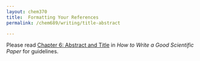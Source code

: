 ```yaml
---
layout: chem370
title:  Formatting Your References
permalink: /chem689/writing/title-abstract

---
```


Please read [Chapter 6:
Abstract and Title](https://www.spiedigitallibrary.org/ebooks/PM/How-to-Write-a-Good-Scientific-Paper/6/Abstract-and-Title/10.1117/3.2317707.ch6) in *How to Write a Good Scientific Paper* for guidelines.
